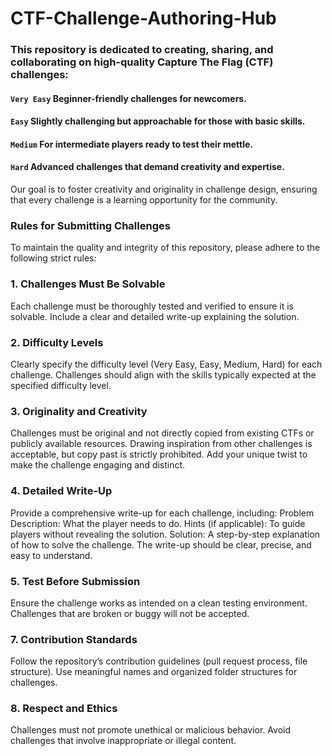 # CTF-Challenge-Authoring-Hub

### This repository is dedicated to creating, sharing, and collaborating on high-quality Capture The Flag (CTF) challenges:

#### ``Very Easy`` Beginner-friendly challenges for newcomers.
#### ``Easy`` Slightly challenging but approachable for those with basic skills.
#### ``Medium`` For intermediate players ready to test their mettle.
#### ``Hard`` Advanced challenges that demand creativity and expertise.

Our goal is to foster creativity and originality in challenge design, ensuring that every challenge is a learning opportunity for the community.

### Rules for Submitting Challenges

To maintain the quality and integrity of this repository, please adhere to the following strict rules:

### 1. Challenges Must Be Solvable
Each challenge must be thoroughly tested and verified to ensure it is solvable.
Include a clear and detailed write-up explaining the solution.

### 2. Difficulty Levels
Clearly specify the difficulty level (Very Easy, Easy, Medium, Hard) for each challenge.
Challenges should align with the skills typically expected at the specified difficulty level.

### 3. Originality and Creativity
Challenges must be original and not directly copied from existing CTFs or publicly available resources.
Drawing inspiration from other challenges is acceptable, but copy past is strictly prohibited.
Add your unique twist to make the challenge engaging and distinct.

### 4. Detailed Write-Up
Provide a comprehensive write-up for each challenge, including:
Problem Description: What the player needs to do.
Hints (if applicable): To guide players without revealing the solution.
Solution: A step-by-step explanation of how to solve the challenge.
The write-up should be clear, precise, and easy to understand.

### 5. Test Before Submission
Ensure the challenge works as intended on a clean testing environment.
Challenges that are broken or buggy will not be accepted.

### 7. Contribution Standards
Follow the repository’s contribution guidelines (pull request process, file structure).
Use meaningful names and organized folder structures for challenges.

### 8. Respect and Ethics
Challenges must not promote unethical or malicious behavior.
Avoid challenges that involve inappropriate or illegal content.

